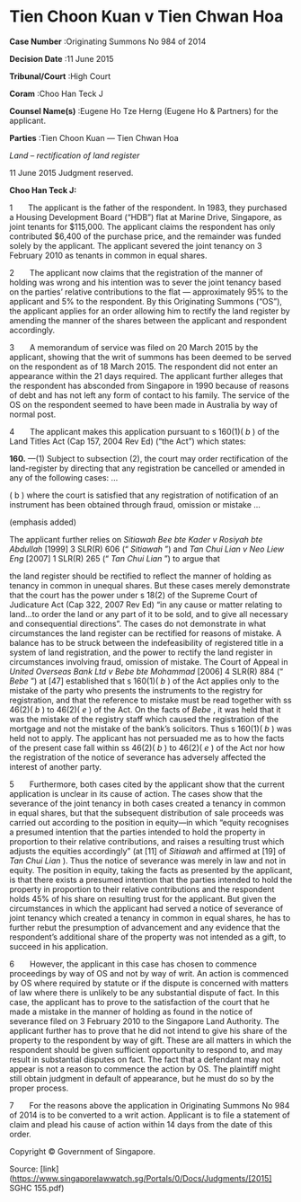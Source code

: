 # Tien Choon Kuan v Tien Chwan Hoa 



**Case Number** :Originating Summons No 984 of 2014 

**Decision Date** :11 June 2015 

**Tribunal/Court** :High Court 

**Coram** :Choo Han Teck J 

**Counsel Name(s)** :Eugene Ho Tze Herng (Eugene Ho & Partners) for the applicant. 

**Parties** :Tien Choon Kuan — Tien Chwan Hoa 

_Land_ – _rectification of land register_ 

11 June 2015 Judgment reserved. 

**Choo Han Teck J:** 

1       The applicant is the father of the respondent. In 1983, they purchased a Housing Development Board (“HDB”) flat at Marine Drive, Singapore, as joint tenants for $115,000. The applicant claims the respondent has only contributed $6,400 of the purchase price, and the remainder was funded solely by the applicant. The applicant severed the joint tenancy on 3 February 2010 as tenants in common in equal shares. 

2       The applicant now claims that the registration of the manner of holding was wrong and his intention was to sever the joint tenancy based on the parties’ relative contributions to the flat — approximately 95% to the applicant and 5% to the respondent. By this Originating Summons (“OS”), the applicant applies for an order allowing him to rectify the land register by amending the manner of the shares between the applicant and respondent accordingly. 

3       A memorandum of service was filed on 20 March 2015 by the applicant, showing that the writ of summons has been deemed to be served on the respondent as of 18 March 2015. The respondent did not enter an appearance within the 21 days required. The applicant further alleges that the respondent has absconded from Singapore in 1990 because of reasons of debt and has not left any form of contact to his family. The service of the OS on the respondent seemed to have been made in Australia by way of normal post. 

4       The applicant makes this application pursuant to s 160(1)( _b_ ) of the Land Titles Act (Cap 157, 2004 Rev Ed) (“the Act”) which states: 

**160.** —(1) Subject to subsection (2), the court may order rectification of the land-register by directing that any registration be cancelled or amended in any of the following cases: ... 

 ( b ) where the court is satisfied that any registration of notification of an instrument has been obtained through fraud, omission or mistake ... 

 (emphasis added) 

The applicant further relies on _Sitiawah Bee bte Kader v Rosiyah bte Abdullah_ <span class="citation">[1999] 3 SLR(R) 606</span> (“ _Sitiawah_ ”) and _Tan Chui Lian v Neo Liew Eng_ <span class="citation">[2007] 1 SLR(R) 265</span> (“ _Tan Chui Lian_ ”) to argue that 


the land register should be rectified to reflect the manner of holding as tenancy in common in unequal shares. But these cases merely demonstrate that the court has the power under s 18(2) of the Supreme Court of Judicature Act (Cap 322, 2007 Rev Ed) “in any cause or matter relating to land...to order the land or any part of it to be sold, and to give all necessary and consequential directions”. The cases do not demonstrate in what circumstances the land register can be rectified for reasons of mistake. A balance has to be struck between the indefeasibility of registered title in a system of land registration, and the power to rectify the land register in circumstances involving fraud, omission of mistake. The Court of Appeal in _United Overseas Bank Ltd v Bebe bte Mohammad_ <span class="citation">[2006] 4 SLR(R) 884</span> (“ _Bebe_ ”) at [47] established that s 160(1)( _b_ ) of the Act applies only to the mistake of the party who presents the instruments to the registry for registration, and that the reference to mistake must be read together with ss 46(2)( _b_ ) to 46(2)( _e_ ) of the Act. On the facts of _Bebe_ , it was held that it was the mistake of the registry staff which caused the registration of the mortgage and not the mistake of the bank’s solicitors. Thus s 160(1)( _b_ ) was held not to apply. The applicant has not persuaded me as to how the facts of the present case fall within ss 46(2)( _b_ ) to 46(2)( _e_ ) of the Act nor how the registration of the notice of severance has adversely affected the interest of another party. 

5       Furthermore, both cases cited by the applicant show that the current application is unclear in its cause of action. The cases show that the severance of the joint tenancy in both cases created a tenancy in common in equal shares, but that the subsequent distribution of sale proceeds was carried out according to the position in equity—in which “equity recognises a presumed intention that the parties intended to hold the property in proportion to their relative contributions, and raises a resulting trust which adjusts the equities accordingly” (at [11] of _Sitiawah_ and affirmed at [19] of _Tan Chui Lian_ ). Thus the notice of severance was merely in law and not in equity. The position in equity, taking the facts as presented by the applicant, is that there exists a presumed intention that the parties intended to hold the property in proportion to their relative contributions and the respondent holds 45% of his share on resulting trust for the applicant. But given the circumstances in which the applicant had served a notice of severance of joint tenancy which created a tenancy in common in equal shares, he has to further rebut the presumption of advancement and any evidence that the respondent’s additional share of the property was not intended as a gift, to succeed in his application. 

6       However, the applicant in this case has chosen to commence proceedings by way of OS and not by way of writ. An action is commenced by OS where required by statute or if the dispute is concerned with matters of law where there is unlikely to be any substantial dispute of fact. In this case, the applicant has to prove to the satisfaction of the court that he made a mistake in the manner of holding as found in the notice of severance filed on 3 February 2010 to the Singapore Land Authority. The applicant further has to prove that he did not intend to give his share of the property to the respondent by way of gift. These are all matters in which the respondent should be given sufficient opportunity to respond to, and may result in substantial disputes on fact. The fact that a defendant may not appear is not a reason to commence the action by OS. The plaintiff might still obtain judgment in default of appearance, but he must do so by the proper process. 

7       For the reasons above the application in Originating Summons No 984 of 2014 is to be converted to a writ action. Applicant is to file a statement of claim and plead his cause of action within 14 days from the date of this order. 

 Copyright © Government of Singapore. 


Source: [link](https://www.singaporelawwatch.sg/Portals/0/Docs/Judgments/[2015] SGHC 155.pdf)
